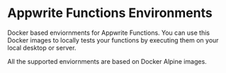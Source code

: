 # Appwrite Functions Environments

Docker based enviornments for Appwrite Functions. You can use this Docker images to locally tests your functions by executing them on your local desktop or server.

All the supported enviornments are based on Docker Alpine images.